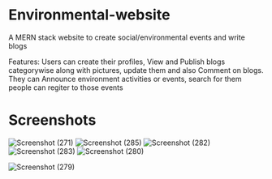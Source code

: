 # Environmental-website
A MERN stack website to create social/environmental events and write blogs

Features:
  Users can create their profiles,
  View and Publish blogs categorywise along with pictures, update them and also
  Comment on blogs.
  They can Announce environment activities or events, search for them people can regiter to those events
<br>
# Screenshots
  ![Screenshot (271)](https://github.com/diptikavathkar/Environmental-website/assets/84864366/79945206-bb4d-41c0-96b2-85361783cc2b)
![Screenshot (285)](https://github.com/diptikavathkar/Environmental-website/assets/84864366/54950229-6b4d-4dd8-98f9-a16b67f93311)
![Screenshot (282)](https://github.com/diptikavathkar/Environmental-website/assets/84864366/1ab33187-dcde-4ba0-aee6-ba85c6713d5f)
![Screenshot (283)](https://github.com/diptikavathkar/Environmental-website/assets/84864366/7657f333-a98c-4ec7-bc31-64484a5ba4b2)
![Screenshot (280)](https://github.com/diptikavathkar/Environmental-website/assets/84864366/fe10a3af-5001-4756-86af-ebf946b5c4c0)

![Screenshot (279)](https://github.com/diptikavathkar/Environmental-website/assets/84864366/59b5c5fb-d81e-4646-9572-d5bb59b02c29)

